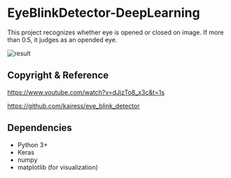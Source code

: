 # EyeBlinkDetector-DeepLearning

This project recognizes whether eye is opened or closed on image. 
If more than 0.5, it judges as an opended eye.

![result](https://user-images.githubusercontent.com/40285946/69023987-2e3b3300-0a04-11ea-8627-31ea7e8f8da6.png)

## Copyright & Reference

https://www.youtube.com/watch?v=dJjzTo8_x3c&t=1s

https://github.com/kairess/eye_blink_detector

## Dependencies
- Python 3+
- Keras
- numpy
- matplotlib (for visualization)
